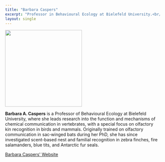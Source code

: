 ```yaml
---
title: "Barbara Caspers"
excerpt: "Professor in Behavioural Ecology at Bielefeld University.<br/><img src='/2025/images/Barbara_Caspers.jpg' width='150'>"
layout: single
---
```



<img src="/2025/images/Barbara_Caspers.jpg" width="250"/>

**Barbara A. Caspers** is a Professor of Behavioural Ecology at Bielefeld University, where she leads research into the function and mechanisms of chemical communication in vertebrates, with a special focus on olfactory kin recognition in birds and mammals. Originally trained on olfactory communication in sac‑winged bats during her PhD, she has since investigated scent-based nest and familial recognition in zebra finches, fire salamanders, blue tits, and Antarctic fur seals. 

[Barbara Caspers' Website](https://barbaracaspers.wordpress.com/)

